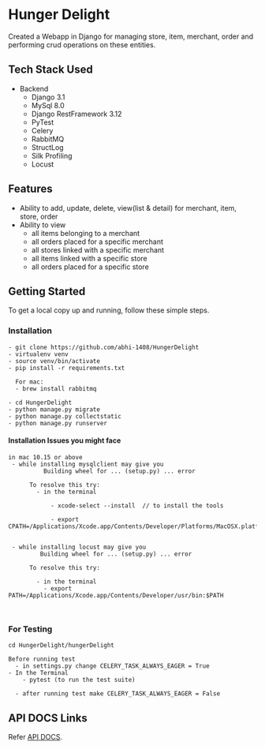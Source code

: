 # Hunger Delight

Created a Webapp in Django for managing store, item, merchant, order and performing crud operations on these entities.

## Tech Stack Used

- Backend
  - Django 3.1
  - MySql 8.0
  - Django RestFramework 3.12
  - PyTest
  - Celery
  - RabbitMQ
  - StructLog
  - Silk Profiling
  - Locust


## Features

- Ability to add, update, delete, view(list & detail) for merchant, item, store, order
- Ability to view
  - all items belonging to a merchant
  - all orders placed for a specific merchant
  - all stores linked with a specific merchant
  - all items linked with a specific store
  - all orders placed for a specific store


## Getting Started

To get a local copy up and running, follow these simple steps.

### Installation

```
- git clone https://github.com/abhi-1408/HungerDelight
- virtualenv venv
- source venv/bin/activate
- pip install -r requirements.txt
  
  For mac:
  - brew install rabbitmq

- cd HungerDelight
- python manage.py migrate
- python manage.py collectstatic
- python manage.py runserver
```

#### Installation Issues you might face
```
in mac 10.15 or above
 - while installing mysqlclient may give you 
          Building wheel for ... (setup.py) ... error
      
      To resolve this try:
        - in the terminal

            - xcode-select --install  // to install the tools

            - export CPATH=/Applications/Xcode.app/Contents/Developer/Platforms/MacOSX.platform/Developer/SDKs/MacOSX.sdk/usr/include


 - while installing locust may give you 
         Building wheel for ... (setup.py) ... error

      To resolve this try:

        - in the terminal
          - export PATH=/Applications/Xcode.app/Contents/Developer/usr/bin:$PATH



```

### For Testing

```
cd HungerDelight/hungerDelight

Before running test
  - in settings.py change CELERY_TASK_ALWAYS_EAGER = True
- In the Terminal
	- pytest (to run the test suite)

  - after running test make CELERY_TASK_ALWAYS_EAGER = False 
```

## API DOCS Links

Refer [API DOCS](https://github.com/abhi-1408/HungerDelight/blob/master/README_API.md).



